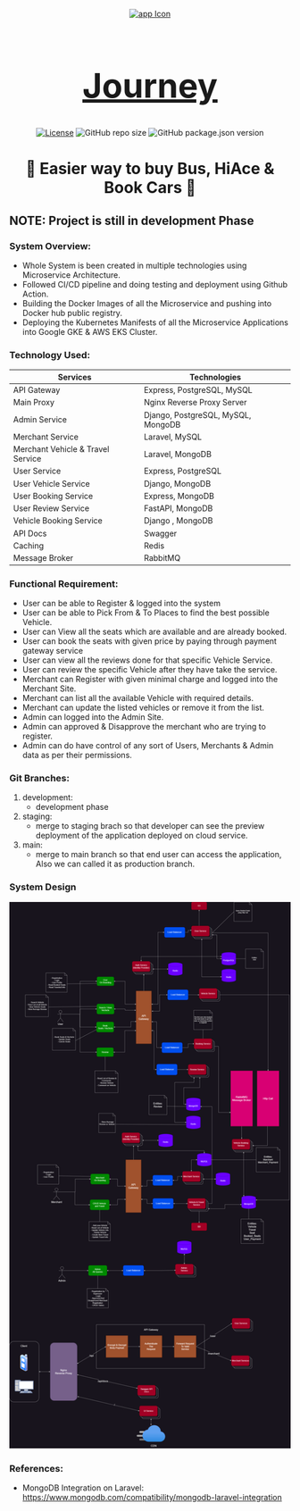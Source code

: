 <div align="center">

[<img src="./appIcon.ico" style="width:100px;" alt="app Icon"/><h1 style="font-size:60px; width:100%;">Journey</h1>](./appIcon.ico)


[![License](https://img.shields.io/github/license/roman-ojha/journey?color=%23d450cf&style=for-the-badge)](https://opensource.org/licenses/MIT)
![GitHub repo size](https://img.shields.io/github/repo-size/roman-ojha/journey?color=%234980cc&label=Size&logo=GitHub&style=for-the-badge)
![GitHub package.json version](https://img.shields.io/github/package-json/v/roman-ojha/journey?color=%2300c2b8&logo=V&style=for-the-badge)
# 🚗 Easier way to buy Bus, HiAce & Book Cars 🚌
</div>


## NOTE: Project is still in development Phase


### System Overview:
* Whole System is been created in multiple technologies using Microservice Architecture.
* Followed CI/CD pipeline and doing testing and deployment using Github Action.
* Building the Docker Images of all the Microservice and pushing into Docker hub public registry.
* Deploying the Kubernetes Manifests of all the Microservice Applications into Google GKE & AWS EKS Cluster.


### Technology Used:
| Services                          | Technologies                       |
| --------------------------------- | ---------------------------------- |
| API Gateway                       | Express, PostgreSQL, MySQL         |
| Main Proxy                        | Nginx Reverse Proxy Server         |
| Admin Service                     | Django, PostgreSQL, MySQL, MongoDB |
| Merchant Service                  | Laravel, MySQL                     |
| Merchant Vehicle & Travel Service | Laravel, MongoDB                   |
| User Service                      | Express, PostgreSQL                |
| User Vehicle Service              | Django, MongoDB                    |
| User Booking Service              | Express, MongoDB                   |
| User Review Service               | FastAPI, MongoDB                   |
| Vehicle Booking Service           | Django , MongoDB                   |
| API Docs                          | Swagger                            |
| Caching                           | Redis                              |
| Message Broker                    | RabbitMQ                           |

### Functional Requirement:
* User can be able to Register & logged into the system
* User can be able to Pick From & To Places to find the best possible Vehicle.
* User can View all the seats which are available and are already booked.
* User can book the seats with given price by paying through payment gateway service
* User can view all the reviews done for that specific Vehicle Service.
* User can review the specific Vehicle after they have take the service.
* Merchant can Register with given minimal charge and logged into the Merchant Site.
* Merchant can list all the available Vehicle with required details.
* Merchant can update the listed vehicles or remove it from the list.
* Admin can logged into the Admin Site.
* Admin can approved & Disapprove the merchant who are trying to register.
* Admin can do have control of any sort of Users, Merchants & Admin data as per their permissions.

### Git Branches:
1. development:
    * development phase
2. staging:
    * merge to staging brach so that developer can see the preview deployment of the application deployed on cloud service.
3. main:
    * merge to main branch so that end user can access the application, Also we can called it as production branch.

### System Design
[<img src="./assets/Design/System-Design.png"></img>](./assets/Design/System-Design.png)


### References:
* MongoDB Integration on Laravel: https://www.mongodb.com/compatibility/mongodb-laravel-integration